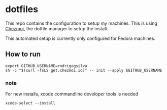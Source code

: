 # dotfiles

This repo contains the configuration to setup my machines. This is using [Chezmoi](https://chezmoi.io), the dotfile manager to setup the install.

This automated setup is currently only configured for Fedora machines.

## How to run

```shell
export GITHUB_USERNAME=rodrigogsilva
sh -c "$(curl -fsLS get.chezmoi.io)" -- init --apply $GITHUB_USERNAME
```

### note

For new installs, xcode commandline developer tools is needed

```shell
xcode-select --install
```
